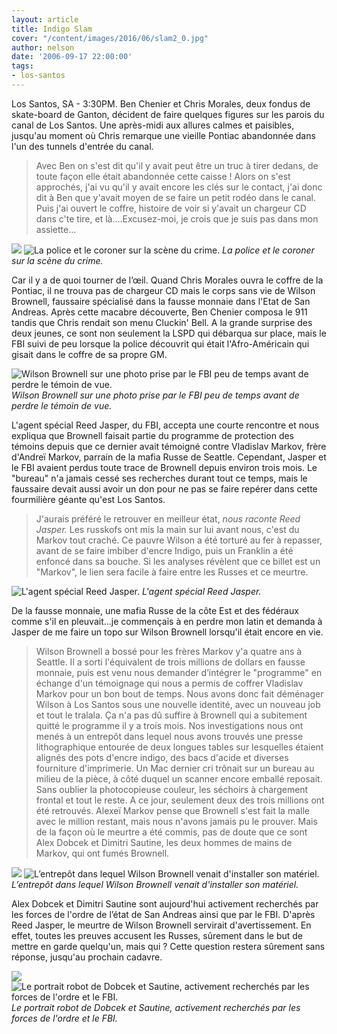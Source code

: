 ```yaml
---
layout: article
title: Indigo Slam
cover: "/content/images/2016/06/slam2_0.jpg"
author: nelson
date: '2006-09-17 22:00:00'
tags:
- los-santos
---
```


Los Santos, SA - 3:30PM. Ben Chenier et Chris Morales, deux fondus de skate-board de Ganton, décident de faire quelques figures sur les parois du canal de Los Santos. Une après-midi aux allures calmes et paisibles, jusqu'au moment où Chris remarque une vieille Pontiac abandonnée dans l'un des tunnels d'entrée du canal.

> Avec Ben on s'est dit qu'il y avait peut être un truc à tirer dedans, de toute façon elle était abandonnée cette caisse ! Alors on s'est approchés, j'ai vu qu'il y avait encore les clés sur le contact, j'ai donc dit à Ben que y'avait moyen de se faire un petit rodéo dans le canal. Puis j'ai ouvert le coffre, histoire de voir si y'avait un chargeur CD dans c'te tire, et là....Excusez-moi, je crois que je suis pas dans mon assiette...

![](/content/images/2005/01/slam.jpg)
![La police et le coroner sur la scène du crime.](/content/images/2005/01/slam2.jpg)
_La police et le coroner sur la scène du crime._

Car il y a de quoi tourner de l’œil. Quand Chris Morales ouvra le coffre de la Pontiac, il ne trouva pas de chargeur CD mais le corps sans vie de Wilson Brownell, faussaire spécialisé dans la fausse monnaie dans l'Etat de San Andreas. Après cette macabre découverte, Ben Chenier composa le 911 tandis que Chris rendait son menu Cluckin' Bell. A la grande surprise des deux jeunes, ce sont non seulement la LSPD qui débarqua sur place, mais le FBI suivi de peu lorsque la police découvrit qui était l'Afro-Américain qui gisait dans le coffre de sa propre GM.

![Wilson Brownell sur une photo prise par le FBI peu de temps avant de perdre le témoin de vue.](/content/images/2005/01/slam3.jpg)
_Wilson Brownell sur une photo prise par le FBI peu de temps avant de perdre le témoin de vue._

L'agent spécial Reed Jasper, du FBI, accepta une courte rencontre et nous expliqua que Brownell faisait partie du programme de protection des témoins depuis que ce dernier avait témoigné contre Vladislav Markov, frère d'Andreï Markov, parrain de la mafia Russe de Seattle. Cependant, Jasper et le FBI avaient perdus toute trace de Brownell depuis environ trois mois. Le "bureau" n'a jamais cessé ses recherches durant tout ce temps, mais le faussaire devait aussi avoir un don pour ne pas se faire repérer dans cette fourmilière géante qu'est Los Santos.

> J'aurais préféré le retrouver en meilleur état, _nous raconte Reed Jasper._ Les russkofs ont mis la main sur lui avant nous, c'est du Markov tout craché. Ce pauvre Wilson a été torturé au fer à repasser, avant de se faire imbiber d'encre Indigo, puis un Franklin a été enfoncé dans sa bouche. Si les analyses révèlent que ce billet est un "Markov", le lien sera facile à faire entre les Russes et ce meurtre.

![L'agent spécial Reed Jasper.](/content/images/2005/01/slam4.jpg)
_L'agent spécial Reed Jasper._

De la fausse monnaie, une mafia Russe de la côte Est et des fédéraux comme s'il en pleuvait...je commençais à en perdre mon latin et demanda à Jasper de me faire un topo sur Wilson Brownell lorsqu'il était encore en vie.

> Wilson Brownell a bossé pour les frères Markov y'a quatre ans à Seattle. Il a sorti l'équivalent de trois millions de dollars en fausse monnaie, puis est venu nous demander d’intégrer le "programme" en échange d'un témoignage qui nous a permis de coffrer Vladislav Markov pour un bon bout de temps. Nous avons donc fait déménager Wilson à Los Santos sous une nouvelle identité, avec un nouveau job et tout le tralala. Ça n'a pas dû suffire à Brownell qui a subitement quitté le programme il y a trois mois. Nos investigations nous ont menés à un entrepôt dans lequel nous avons trouvés une presse lithographique entourée de deux longues tables sur lesquelles étaient alignés des pots d'encre indigo, des bacs d'acide et diverses fourniture d'imprimerie. Un Mac dernier cri trônait sur un bureau au milieu de la pièce, à côté duquel un scanner encore emballé reposait. Sans oublier la photocopieuse couleur, les séchoirs à chargement frontal et tout le reste. A ce jour, seulement deux des trois millions ont été retrouvés. Alexeï Markov pense que Brownell s'est fait la malle avec le million restant, mais nous n'avons jamais pu le prouver. Mais de la façon où le meurtre a été commis, pas de doute que ce sont Alex Dobcek et Dimitri Sautine, les deux hommes de mains de Markov, qui ont fumés Brownell.

![](/content/images/2005/01/slam5.jpg)
![L’entrepôt dans lequel Wilson Brownell venait d'installer son matériel.](/content/images/2005/01/slam6.jpg)
_L’entrepôt dans lequel Wilson Brownell venait d'installer son matériel._

Alex Dobcek et Dimitri Sautine sont aujourd'hui activement recherchés par les forces de l'ordre de l’état de San Andreas ainsi que par le FBI. D'après Reed Jasper, le meurtre de Wilson Brownell servirait d'avertissement. En effet, toutes les preuves accusent les Russes, sûrement dans le but de mettre en garde quelqu'un, mais qui ? Cette question restera sûrement sans réponse, jusqu'au prochain cadavre.

![](/content/images/2005/01/dobcek.jpg)
![Le portrait robot de Dobcek et Sautine, activement recherchés par les forces de l'ordre et le FBI.](/content/images/2005/01/sautine.jpg)
_Le portrait robot de Dobcek et Sautine, activement recherchés par les forces de l'ordre et le FBI._

<!--kg-card-end: markdown-->
